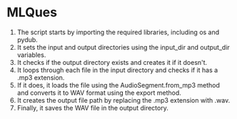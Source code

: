 # MLQues

1. The script starts by importing the required libraries, including os and pydub.
2. It sets the input and output directories using the input_dir and output_dir variables.
3. It checks if the output directory exists and creates it if it doesn't.
4. It loops through each file in the input directory and checks if it has a .mp3 extension.
5. If it does, it loads the file using the AudioSegment.from_mp3 method and converts it to WAV format using the export method.
6. It creates the output file path by replacing the .mp3 extension with .wav.
7. Finally, it saves the WAV file in the output directory.
